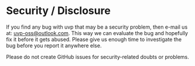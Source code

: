 # Security / Disclosure

If you find any bug with uvp that may be a security problem, then e-mail us at: [uvp-oss@outlook.com](mailto:uvp-oss@outlook.com).
This way we can evaluate the bug and hopefully fix it before it gets abused.
Please give us enough time to investigate the bug before you report it anywhere else.

Please do not create GitHub issues for security-related doubts or problems.
